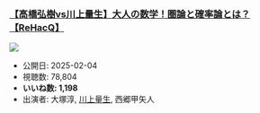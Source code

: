 ### [【高橋弘樹vs川上量生】大人の数学！圏論と確率論とは？【ReHacQ】](https://www.youtube.com/watch?v=_08q5PUnRmU)
[![](https://img.youtube.com/vi/_08q5PUnRmU/sddefault.jpg)](https://www.youtube.com/watch?v=_08q5PUnRmU)
-   公開日: 2025-02-04
-   視聴数: 78,804
-   **いいね数: 1,198**
-   出演者: 大塚淳, [川上量生](/rehacq_fan/people/川上量生 "wikilink"), 西郷甲矢人
